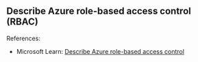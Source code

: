 ## Describe Azure role-based access control (RBAC)

References:

* Microsoft Learn: [Describe Azure role-based access control](https://learn.microsoft.com/en-us/training/modules/describe-azure-identity-access-security/6-role-based-access-control)
